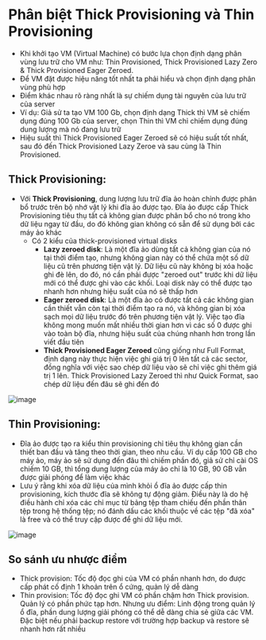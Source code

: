# Phân biệt Thick Provisioning và Thin Provisioning 
- Khi khởi tạo VM (Virtual Machine) có bước lựa chọn định dạng phân vùng lưu trữ cho VM như: Thin Provisioned, Thick Provisioned Lazy Zero & Thick Provisioned Eager Zeroed.
- Để VM đặt được hiệu năng tốt nhất ta phải hiểu và chọn định dạng phân vùng phù hợp
- Điểm khác nhau rõ ràng nhất là sự chiếm dụng tài nguyên của lưu trữ của server
- Ví dụ: Giả sử ta tạo VM 100 Gb, chọn định dạng Thick thì VM sẽ chiếm dụng đúng 100 Gb của server, chọn Thin thì VM chỉ chiếm dụng đúng dung lượng mà nó đang lưu trữ
- Hiệu suất thì Thick Provisioned Eager Zeroed sẽ có hiệu suất tốt nhất, sau đó đến Thick Provisioned Lazy Zeroe và sau cùng là Thin Provisioned.

## Thick Provisioning:
- Với **Thick Provisioning**, dung lượng lưu trữ đĩa ảo hoàn chỉnh được phân bổ trước trên bộ nhớ vật lý khi đĩa ảo được tạo. Đĩa ảo được cấp Thick Provisioning tiêu thụ tất cả không gian được phân bổ cho nó trong kho dữ liệu ngay từ đầu, do đó không gian không có sẵn để sử dụng bởi các máy ảo khác
  - Có 2 kiểu của thick-provisioned virtual disks
    - **Lazy zeroed disk**: Là một đĩa ảo dùng tất cả không gian của nó tại thời điểm tạo, nhưng không gian này có thể chứa một số dữ liệu cũ trên phương tiện vật lý. Dữ liệu cũ này không bị xóa hoặc ghi đè lên, do đó, nó cần phải được "zeroed out" trước khi dữ liệu mới có thể được ghi vào các khối. Loại disk này có thể được tạo nhanh hơn nhưng hiệu suất của nó sẽ thấp hơn
     - **Eager zeroed disk**: Là một đĩa ảo có được tất cả các không gian cần thiết vẫn còn tại thời điểm tạo ra nó, và không gian bị xóa sạch mọi dữ liệu trước đó trên phương tiện vật lý. Việc tạo đĩa không mong muốn mất nhiều thời gian hơn vì các số 0 được ghi vào toàn bộ đĩa, nhưng hiệu suất của chúng nhanh hơn trong lần viết đầu tiên
     - **Thick Provisioned Eager Zeroed** cũng giống như Full Format, định dạng này thực hiện việc ghi giá trị 0 lên tất cả các sector, đồng nghĩa với việc sao chép dữ liệu vào sẽ chỉ việc ghi thêm giá trị 1 lên. Thick Provisioned Lazy Zeroed thì như Quick Format, sao chép dữ liệu đến đâu sẽ ghi đến đó

![image](https://github.com/user-attachments/assets/f2de15cf-cd1e-4db3-8229-a442fa668189)

## Thin Provisioning:
- Đĩa ảo được tạo ra kiểu thin provisioning chỉ tiêu thụ không gian cần thiết ban đầu và tăng theo thời gian, theo nhu cầu. Ví dụ cấp 100 GB cho máy ảo, máy ảo sẽ sử dụng đến đâu thì chiếm phần đó, giả sử chỉ cài OS chiếm 10 GB, thì tổng dung lượng của máy ảo chỉ là 10 GB, 90 GB vẫn được giải phóng để làm việc khác
- Lưu ý rằng khi xóa dữ liệu của mình khỏi ổ đĩa ảo được cấp thin provisioning, kích thước đĩa sẽ không tự động giảm. Điều này là do hệ điều hành chỉ xóa các chỉ mục từ bảng tệp tham chiếu đến phần thân tệp trong hệ thống tệp; nó đánh dấu các khối thuộc về các tệp "đã xóa" là free và có thể truy cập được để ghi dữ liệu mới.

![image](https://github.com/user-attachments/assets/4c1cc79b-7bb8-48eb-9e6c-7650e8266915)

## So sánh ưu nhược điểm
- Thick provision: Tốc độ đọc ghi của VM có phần nhanh hơn, do được cấp phát cố định 1 khoản trên ổ cứng, quản lý dễ dàng 
- Thin provision: Tốc độ đọc ghi VM có phần chậm hơn Thick provision. Quản lý có phần phức tạp hơn. Nhưng ưu điểm: Linh động trong quản lý ổ đĩa, phần dung lượng giải phóng có thể dễ dàng chia sẻ giữa các VM. Đặc biệt nếu phải backup restore với trường hợp backup và restore sẽ nhanh hơn rất nhiều
